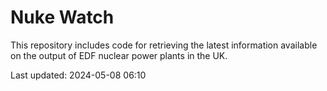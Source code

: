 # Nuke Watch

This repository includes code for retrieving the latest information available on the output of EDF nuclear power plants in the UK.

Last updated: 2024-05-08 06:10